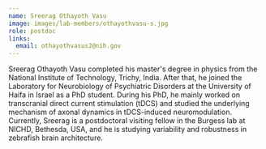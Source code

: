 ```yaml
---
name: Sreerag Othayoth Vasu
image: images/lab-members/othayothvasu-s.jpg
role: postdoc
links:
  email: othayothvasus2@nih.gov
---
```

Sreerag Othayoth Vasu completed his master's degree in physics from the National Institute of Technology, Trichy, India. After that, he joined the Laboratory for Neurobiology of Psychiatric Disorders at the University of Haifa in Israel as a PhD student. During his PhD, he mainly worked on transcranial direct current stimulation (tDCS) and studied the underlying mechanism of axonal dynamics in tDCS-induced neuromodulation. Currently, Sreerag is a postdoctoral visiting fellow in the Burgess lab at NICHD, Bethesda, USA, and he is studying variability and robustness in zebrafish brain architecture.
